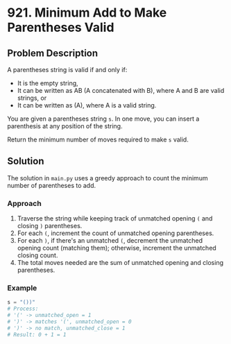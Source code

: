 # 921. Minimum Add to Make Parentheses Valid

## Problem Description

A parentheses string is valid if and only if:

- It is the empty string,
- It can be written as AB (A concatenated with B), where A and B are valid strings, or
- It can be written as (A), where A is a valid string.

You are given a parentheses string `s`. In one move, you can insert a parenthesis at any position of the string.

Return the minimum number of moves required to make `s` valid.

## Solution

The solution in `main.py` uses a greedy approach to count the minimum number of parentheses to add.

### Approach

1. Traverse the string while keeping track of unmatched opening `(` and closing `)` parentheses.
2. For each `(`, increment the count of unmatched opening parentheses.
3. For each `)`, if there's an unmatched `(`, decrement the unmatched opening count (matching them); otherwise, increment the unmatched closing count.
4. The total moves needed are the sum of unmatched opening and closing parentheses.

### Example

```python
s = "())"
# Process:
# '(' -> unmatched_open = 1
# ')' -> matches '(', unmatched_open = 0
# ')' -> no match, unmatched_close = 1
# Result: 0 + 1 = 1
```